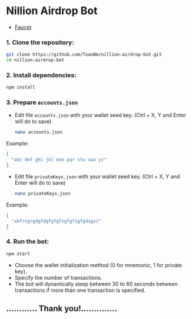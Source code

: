 # Nillion Airdrop Bot
- [Faucet](https://faucet.testnet.nillion.com/)
### 1. Clone the repository:
   ```bash
   git clone https://github.com/ToanBm/nillion-airdrop-bot.git
   cd nillion-airdrop-bot
   ```
### 2. Install dependencies:
   ```bash
   npm install
   ```
### 3. Prepare `accounts.json`
- Edit file `accounts.json` with your wallet seed key. (Ctrl + X, Y and Enter will do to save)
   ```bash
   nano accounts.json
   ```
Example:
```json
[
  "abc def ghi jkl mno pqr stu vwx yz"
]
```

- Edit file `privateKeys.json` with your wallet seed key. (Ctrl + X, Y and Enter will do to save)
   ```bash
   nano privateKeys.json
   ```
Example:
```json
[
  "abfrsgrgdgfdgfgfgfsgfgfsgfgdsgsz"
]
```
### 4. Run the bot:
   ```bash
   npm start
   ```
   - Choose the wallet initialization method (0 for mnemonic, 1 for private key).
   - Specify the number of transactions.
   - The bot will dynamically sleep between 30 to 60 seconds between transactions if more than one transaction is specified.

## ............ Thank you!..............

